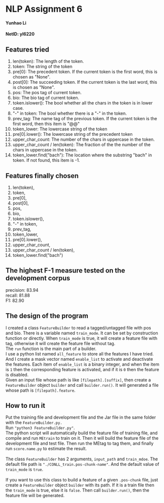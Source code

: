 # NLP Assignment 6
#### Yunhao Li
#### NetID: yl6220

## Features tried
1.  len(token): The length of the token.
2.  token: The string of the token
3.  pre[0]: The precedent token. If the current token is the first word, this is chosen as "None".
4.  post[0]: The succeeding token. If the current token is the last word, this is chosen as "None".
5.  pos: The pos tag of current token.
6.  bio: The bio tag of current token. 
7.  token.islower(): The bool whether all the chars in the token is in lower case.
8.  "-" in token: The bool whether there is a "-" in the token.
9.  prev_tag: The name tag of the previous token. If the current token is the first word, then this item is "@@"
10. token_lower: The lowercase string of the token
11. pre[0].lower(): The lowercase string of the precedent token
12. upper_char_count: The number of the chars in uppercase in the token. 
13. upper_char_count / len(token): The fraction of the the number of the chars in uppercase in the token.
14. token_lower.find("bach"): The location where the substring "bach" in token. If not found, this item is -1.

## Features finally chosen
1.  len(token), 
2.  token, 
3.  pre[0], 
4.  post[0], 
5.  pos, 
6.  bio, 
7.  token.islower(), 
8.  "-" in token, 
9.  prev_tag,
10. token_lower, 
11. pre[0].lower(), 
12. upper_char_count, 
13. upper_char_count / len(token),
14. token_lower.find("bach")

## The highest F-1 measure tested on the development corpus
  precision: 83.94<br>
  recall:    81.88<br> 
  F1:        82.90<br>
  
## The design of the program
I created a class `FeatureBuilder` to read a tagged/untagged file with pos and bio. There is a variable named `train_mode`.
It can be set by construction function or directly. When `train_mode` is true, it will create a feature file with tag, 
otherwise it will create the feature file without tag. <br>
The `run` function is the main part of a builder. <br>
I use a python list named `all_feature` to store all the features I have tried. And I create a mask vector named `enable_list`
to activate and deactivate the features. Each item of `enable_list` is a binary integer, and when the item is `1` then 
the corresponding feature is activated, and if it is `0` then the feature is disabled.<br>
Given an input file whose path is like `[filepath].[suffix]`, then create a `FeatureBuilder` object `builder` and call 
`builder.run()`. It will generated a file whose path is `[filepath].feature`.

## How to run it
Put the training file and development file and the Jar file in the same folder with the `FeatureBuilder.py.`<br>
Run `"python3 FeatureBuilder.py"`.<br>
The python script will automatically build the feature file of training file, and compile and run `MEtrain` to train on it.
Then it will build the feature file of the development file and test file. Then run the MEtag to tag them, and finally 
run `score.name.py` to estimate the result.<br>
<br>
The class `FeatureBuilder` has 2 arguments, `input_path` and `train_mdoe`. The default file path is `"./CONLL_train.pos-chunk-name"`. And the default value of `train_mode` is `true`. <br>
<br>
If you want to use this class to build a feature of a given `.pos-chunk` file, just create a `FeatureBuilder` object `builder` with its path. If it is a train file then the `train_mode` is true, else it is `false`.
Then call `builder.run()`, then the feature file will be generated.
